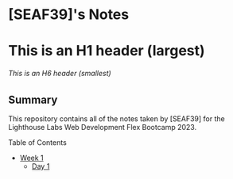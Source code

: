 # [SEAF39]'s Notes

# This is an H1 header (largest)
###### This is an H6 header (smallest)

## Summary 

This repository contains all of the notes taken by [SEAF39] for the Lighthouse Labs Web Development Flex Bootcamp 2023.

Table of Contents

* [Week 1](/C:\Users\SAM-TECH\lighthouse\lighthouse-web-notes\Week_1)
  * [Day 1](/C:\Users\SAM-TECH\lighthouse\lighthouse-web-notes\Week_1\Day_1)